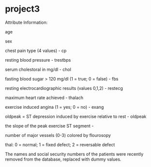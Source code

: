# project3

Attribute Information:

age

sex

chest pain type (4 values) - cp

resting blood pressure - trestbps

serum cholestoral in mg/dl - chol

fasting blood sugar > 120 mg/dl  (1 = true; 0 = false) - fbs 

resting electrocardiographic results (values 0,1,2) - restecg

maximum heart rate achieved - thalach

exercise induced angina  (1 = yes; 0 = no) - exang

oldpeak = ST depression induced by exercise relative to rest - oldpeak

the slope of the peak exercise ST segment - 

number of major vessels (0-3) colored by flourosopy

thal: 0 = normal; 1 = fixed defect; 2 = reversable defect

The names and social security numbers of the patients were recently removed from the database, replaced with dummy values.

